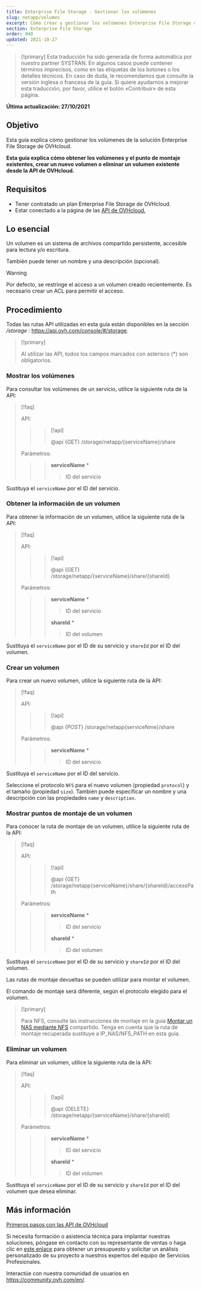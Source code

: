 ```yaml
---
title: Enterprise File Storage - Gestionar los volúmenes
slug: netapp/volumes
excerpt: Cómo crear y gestionar los volúmenes Enterprise File Storage de OVHcloud utilizando las API de OVHcloud
section: Enterprise File Storage
order: 040
updated: 2021-10-27
---
```


> [!primary]
> Esta traducción ha sido generada de forma automática por nuestro partner SYSTRAN. En algunos casos puede contener términos imprecisos, como en las etiquetas de los botones o los detalles técnicos. En caso de duda, le recomendamos que consulte la versión inglesa o francesa de la guía. Si quiere ayudarnos a mejorar esta traducción, por favor, utilice el botón «Contribuir» de esta página.
>

**Última actualización: 27/10/2021**

## Objetivo

Esta guía explica cómo gestionar los volúmenes de la solución Enterprise File Storage de OVHcloud.

**Esta guía explica cómo obtener los volúmenes y el punto de montaje existentes, crear un nuevo volumen o eliminar un volumen existente desde la API de OVHcloud.**

## Requisitos

- Tener contratado un plan Enterprise File Storage de OVHcloud.
- Estar conectado a la página de las [API de OVHcloud.](https://api.ovh.com/)

## Lo esencial

Un volumen es un sistema de archivos compartido persistente, accesible para lectura y/o escritura.

También puede tener un nombre y una descripción (opcional).

> [!warning]
>
> Por defecto, se restringe el acceso a un volumen creado recientemente. Es necesario crear un ACL para permitir el acceso.
>

## Procedimiento

Todas las rutas API utilizadas en esta guía están disponibles en la sección */storage* : <https://api.ovh.com/console/#/storage>.

> [!primary]
>
> Al utilizar las API, todos los campos marcados con asterisco (\*) son obligatorios.
>

### Mostrar los volúmenes

Para consultar los volúmenes de un servicio, utilice la siguiente ruta de la API:

> [!faq]
>
> API:
>
>> > [!api]
>> >
>> > @api {GET} /storage/netapp/{serviceName}/share
>> >
>>
>
> Parámetros:
>
>> > **serviceName** *
>> >
>> >> ID del servicio
>> >
>

Sustituya el `serviceName` por el ID del servicio.

### Obtener la información de un volumen

Para obtener la información de un volumen, utilice la siguiente ruta de la API:

> [!faq]
>
> API:
>
>> > [!api]
>> >
>> > @api {GET} /storage/netapp/{serviceName}/share/{shareId}
>> >
>>
>
> Parámetros:
>
>> > **serviceName** *
>> >
>> >> ID del servicio
>> >
>> > **shareId** *
>> >
>> >> ID del volumen
>

Sustituya el `serviceName` por el ID de su servicio y `shareId` por el ID del volumen.

### Crear un volumen

Para crear un nuevo volumen, utilice la siguiente ruta de la API:

> [!faq]
>
> API:
>
>> > [!api]
>> >
>> > @api {POST} /storage/netapp{serviceNme}/share
>> >
>>
>
> Parámetros:
>
>> > **serviceName** *
>> >
>> >> ID del servicio
>> >
>

Sustituya el `serviceName` por el ID del servicio.

Seleccione el protocolo `NFS` para el nuevo volumen (propiedad `protocol`) y el tamaño (propiedad `size`).
También puede especificar un nombre y una descripción con las propiedades `name` y `description`.

### Mostrar puntos de montaje de un volumen

Para conocer la ruta de montaje de un volumen, utilice la siguiente ruta de la API:

> [!faq]
>
> API:
>
>> > [!api]
>> >
>> > @api {GET} /storage/netapp{serviceName}/share/{shareId}/accessPath
>> >
>>
>
> Parámetros:
>
>> > **serviceName** *
>> >
>> >> ID del servicio
>> >
>> > **shareId** *
>> >
>> >> ID del volumen
>

Sustituya el `serviceName` por el ID de su servicio y `shareId` por el ID del volumen.

Las rutas de montaje devueltas se pueden utilizar para montar el volumen.

El comando de montaje será diferente, según el protocolo elegido para el volumen.  

> [!primary]
>
> Para NFS, consulte las instrucciones de montaje en la guía [Montar un NAS mediante NFS](https://docs.ovh.com/es/storage/file-storage/nas/nfs/) compartido.
> Tenga en cuenta que la ruta de montaje recuperada sustituye a IP_NAS/NFS_PATH en esta guía.
>  

### Eliminar un volumen

Para eliminar un volumen, utilice la siguiente ruta de la API:  

> [!faq]
>
> API:
>
>> > [!api]
>> >
>> > @api {DELETE} /storage/netapp/{serviceName}/share/{shareId}
>> >
>>
>
> Parámetros:
>
>> > **serviceName** *
>> >
>> >> ID del servicio
>> >
>> > **shareId** *
>> >
>> >> ID del volumen
>

Sustituya el `serviceName` por el ID de su servicio y `shareId` por el ID del volumen que desea eliminar.

## Más información

[Primeros pasos con las API de OVHcloud](https://docs.ovh.com/es/api/first-steps-with-ovh-api/)

Si necesita formación o asistencia técnica para implantar nuestras soluciones, póngase en contacto con su representante de ventas o haga clic en [este enlace](https://www.ovhcloud.com/es-es/professional-services/) para obtener un presupuesto y solicitar un análisis personalizado de su proyecto a nuestros expertos del equipo de Servicios Profesionales.

Interactúe con nuestra comunidad de usuarios en <https://community.ovh.com/en/>.
